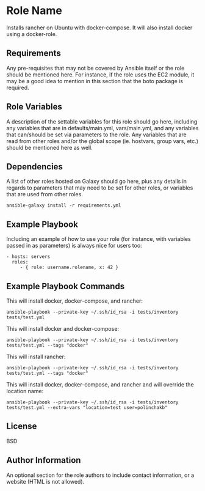 Role Name
=========

Installs rancher on Ubuntu with docker-compose.  It will also install docker using a docker-role.

Requirements
------------

Any pre-requisites that may not be covered by Ansible itself or the role should be mentioned here. For instance, if the role uses the EC2 module, it may be a good idea to mention in this section that the boto package is required.

Role Variables
--------------

A description of the settable variables for this role should go here, including any variables that are in defaults/main.yml, vars/main.yml, and any variables that can/should be set via parameters to the role. Any variables that are read from other roles and/or the global scope (ie. hostvars, group vars, etc.) should be mentioned here as well.

Dependencies
------------

A list of other roles hosted on Galaxy should go here, plus any details in regards to parameters that may need to be set for other roles, or variables that are used from other roles.

```ansible-galaxy install -r requirements.yml```

Example Playbook
----------------

Including an example of how to use your role (for instance, with variables passed in as parameters) is always nice for users too:

    - hosts: servers
      roles:
         - { role: username.rolename, x: 42 }

Example Playbook Commands
-------------------------

This will install docker, docker-compose, and rancher:

```ansible-playbook --private-key ~/.ssh/id_rsa -i tests/inventory tests/test.yml```

This will install docker and docker-compose:

```ansible-playbook --private-key ~/.ssh/id_rsa -i tests/inventory tests/test.yml --tags "docker"```

This will install rancher:

```ansible-playbook --private-key ~/.ssh/id_rsa -i tests/inventory tests/test.yml --tags "docker"```

This will install docker, docker-compose, and rancher and will override the location name:

```ansible-playbook --private-key ~/.ssh/id_rsa -i tests/inventory tests/test.yml --extra-vars "location=test user=polinchakb"```

License
-------

BSD

Author Information
------------------

An optional section for the role authors to include contact information, or a website (HTML is not allowed).
